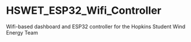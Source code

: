 # HSWET_ESP32_Wifi_Controller
 Wifi-based dashboard and ESP32 controller for the Hopkins Student Wind Energy Team
